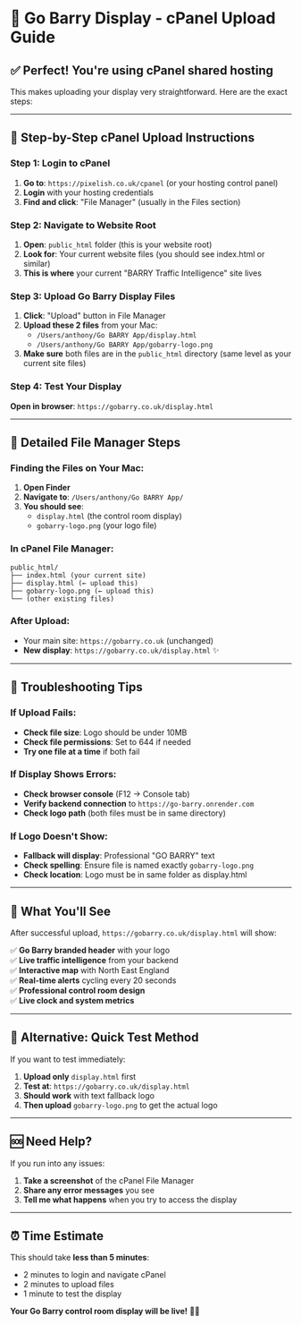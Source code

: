 # 🚀 Go Barry Display - cPanel Upload Guide

## ✅ **Perfect! You're using cPanel shared hosting**

This makes uploading your display very straightforward. Here are the exact steps:

---

## 📁 **Step-by-Step cPanel Upload Instructions**

### **Step 1: Login to cPanel**
1. **Go to**: `https://pixelish.co.uk/cpanel` (or your hosting control panel)
2. **Login** with your hosting credentials
3. **Find and click**: "File Manager" (usually in the Files section)

### **Step 2: Navigate to Website Root**
1. **Open**: `public_html` folder (this is your website root)
2. **Look for**: Your current website files (you should see index.html or similar)
3. **This is where** your current "BARRY Traffic Intelligence" site lives

### **Step 3: Upload Go Barry Display Files**
1. **Click**: "Upload" button in File Manager
2. **Upload these 2 files** from your Mac:
   - `/Users/anthony/Go BARRY App/display.html`
   - `/Users/anthony/Go BARRY App/gobarry-logo.png`
3. **Make sure** both files are in the `public_html` directory (same level as your current site files)

### **Step 4: Test Your Display**
**Open in browser**: `https://gobarry.co.uk/display.html`

---

## 🎯 **Detailed File Manager Steps**

### **Finding the Files on Your Mac:**
1. **Open Finder**
2. **Navigate to**: `/Users/anthony/Go BARRY App/`
3. **You should see**:
   - `display.html` (the control room display)
   - `gobarry-logo.png` (your logo file)

### **In cPanel File Manager:**
```
public_html/
├── index.html (your current site)
├── display.html (← upload this)
├── gobarry-logo.png (← upload this)
└── (other existing files)
```

### **After Upload:**
- Your main site: `https://gobarry.co.uk` (unchanged)
- **New display**: `https://gobarry.co.uk/display.html` ✨

---

## 🔧 **Troubleshooting Tips**

### **If Upload Fails:**
- **Check file size**: Logo should be under 10MB
- **Check file permissions**: Set to 644 if needed
- **Try one file at a time** if both fail

### **If Display Shows Errors:**
- **Check browser console** (F12 → Console tab)
- **Verify backend connection** to `https://go-barry.onrender.com`
- **Check logo path** (both files must be in same directory)

### **If Logo Doesn't Show:**
- **Fallback will display**: Professional "GO BARRY" text
- **Check spelling**: Ensure file is named exactly `gobarry-logo.png`
- **Check location**: Logo must be in same folder as display.html

---

## 🎨 **What You'll See**

After successful upload, `https://gobarry.co.uk/display.html` will show:

✅ **Go Barry branded header** with your logo  
✅ **Live traffic intelligence** from your backend  
✅ **Interactive map** with North East England  
✅ **Real-time alerts** cycling every 20 seconds  
✅ **Professional control room design**  
✅ **Live clock and system metrics**  

---

## 📱 **Alternative: Quick Test Method**

If you want to test immediately:

1. **Upload only** `display.html` first
2. **Test at**: `https://gobarry.co.uk/display.html`
3. **Should work** with text fallback logo
4. **Then upload** `gobarry-logo.png` to get the actual logo

---

## 🆘 **Need Help?**

If you run into any issues:

1. **Take a screenshot** of the cPanel File Manager
2. **Share any error messages** you see
3. **Tell me what happens** when you try to access the display

---

## ⏰ **Time Estimate**

This should take **less than 5 minutes**:
- 2 minutes to login and navigate cPanel
- 2 minutes to upload files
- 1 minute to test the display

**Your Go Barry control room display will be live!** 🚦✨
